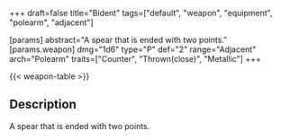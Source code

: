 +++
draft=false
title="Bident"
tags=["default", "weapon", "equipment", "polearm", "adjacent"]

[params]
  abstract="A spear that is ended with two points."
  [params.weapon]
    dmg="1d6"
    type="P"
    def="2"
    range="Adjacent"
    arch="Polearm"
    traits=["Counter", "Thrown(close)", "Metallic"]
+++

{{< weapon-table >}}

## Description
A spear that is ended with two points.
